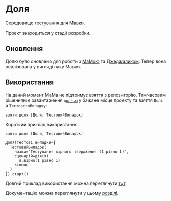 # Доля

Середовище тестування для [Мавки](https://xn--80aaf6ah.xn--j1amh/).

Проєкт знаходиться у стадії розробки.

## Оновлення

Долю було оновлено для роботи з
[МаМою](https://github.com/mavka-ukr/mavka) та [Джеджаликом](https://github.com/mavka-ukr/jejalyk).
Тепер вона реалізована у вигляді паку Мавки.

## Використання

На даний момент МаМа не підтримує взяття з репозиторію.
Тимчасовим рішенням є завантаження [`доля.м`](./доля.м)
у бажане місце проекту та взяття `Долі` й `ТестовогоВипадку`:

```мавка
взяти доля [Доля, ТестовийВипадок]
```

Короткий приклад використання:

```мавка
взяти доля [Доля, ТестовийВипадок]

Доля(тестові_випадки=[
  ТестовийВипадок(
    назва="Тестування вірного твердження (1 рівно 1)",
    сценарій=дія(я)
      я.вірно(1 рівно 1)
    кінець
  )
]).старт()
```

Довгий приклад використання можна переглянути [тут](./examples/старт_тест.м).

Документацію можна переглянути у цьому [розділі](./docs/README.md).
